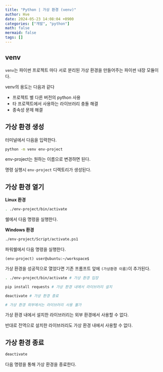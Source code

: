 ```yaml
---
title: "Python | 가상 환경 (venv)"
author: Hve
date: 2024-05-23 14:08:04 +0900
categories: ["개발", "python"]
math: false
mermaid: false
tags: []
---
```


## venv

`venv`는 파이썬 프로젝트 마다 서로 분리된 가상 환경을 만들어주는 파이썬 내장 모듈이다.

venv의 용도는 다음과 같다
- 프로젝트 별 다른 버전의 python 사용
- 타 프로젝트에서 사용하는 라이브러리 충돌 해결
- 종속성 문제 해결

## 가상 환경 생성

터미널에서 다음을 입력한다.

```bash
python -m venv env-project
```

env-project는 원하는 이름으로 변경하면 된다.

명령 실행시 `env-project` 디렉토리가 생성된다.

## 가상 환경 열기

**Linux 환경**

```bash
. ./env-project/bin/activate
```

쉘에서 다음 명령을 실행한다.

**Windows 환경**

```bash
./env-project/Script/activate.ps1
```

파워쉘에서 다음 명령을 실행한다.

`(env-project) user@ubuntu:~/workspace$ `

가상 환경을 성공적으로 열었다면 기존 프롬프트 앞에 `(가상환경 이름)`이 추가된다.

```bash
. ./env-project/bin/activate # 가상 환경 입장

pip install requests # 가상 환경 내에서 라이브러리 설치

deactivate # 가상 환경 종료

# 가상 환경 외부에서는 라이브러리 사용 불가
```

가상 환경 내에서 설치한 라이브러리는 외부 환경에서 사용할 수 없다.

반대로 전역으로 설치한 라이브러리도 가상 환경 내에서 사용할 수 없다.

## 가상 환경 종료

```bash
deactivate
```

다음 명령을 통해 가상 환경을 종료한다.
